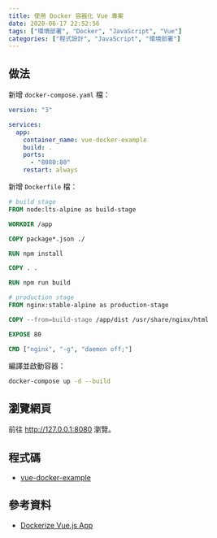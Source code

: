 ```yaml
---
title: 使用 Docker 容器化 Vue 專案
date: 2020-06-17 22:52:56
tags: ["環境部署", "Docker", "JavaScript", "Vue"]
categories: ["程式設計", "JavaScript", "環境部署"]
---
```


## 做法

新增 `docker-compose.yaml` 檔：

```yaml
version: "3"

services:
  app:
    container_name: vue-docker-example
    build: .
    ports:
      - "8080:80"
    restart: always
```

新增 `Dockerfile` 檔：

```dockerfile
# build stage
FROM node:lts-alpine as build-stage

WORKDIR /app

COPY package*.json ./

RUN npm install

COPY . .

RUN npm run build

# production stage
FROM nginx:stable-alpine as production-stage

COPY --from=build-stage /app/dist /usr/share/nginx/html

EXPOSE 80

CMD ["nginx", "-g", "daemon off;"]
```

編譯並啟動容器：

```bash
docker-compose up -d --build
```

## 瀏覽網頁

前往 <http://127.0.0.1:8080> 瀏覽。

## 程式碼

- [vue-docker-example](https://github.com/memochou1993/vue-docker-example)

## 參考資料

- [Dockerize Vue.js App](https://vuejs.org/v2/cookbook/dockerize-vuejs-app.html)
